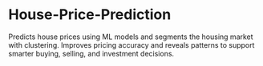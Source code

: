# House-Price-Prediction
Predicts house prices using ML models and segments the housing market with clustering. Improves pricing accuracy and reveals patterns to support smarter buying, selling, and investment decisions.
